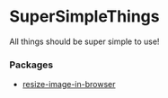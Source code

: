 # SuperSimpleThings
All things should be super simple to use!

### Packages
- [resize-image-in-browser](resize-image-in-browser)
